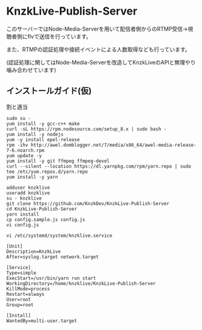 # KnzkLive-Publish-Server

このサーバーではNode-Media-Serverを用いて配信者側からのRTMP受信→視聴者側にflvで送信を行っています。

また、RTMPの認証処理や接続イベントによる人数取得なども行っています。

(認証処理に関してはNode-Media-Serverを改造してKnzkLiveのAPIと無理やり噛み合わせています)

## インストールガイド(仮)
割と適当

```
sudo su -
yum install -y gcc-c++ make
curl -sL https://rpm.nodesource.com/setup_8.x | sudo bash -
yum install -y nodejs
yum -y install epel-release
rpm -ihv http://awel.domblogger.net/7/media/x86_64/awel-media-release-7-6.noarch.rpm
yum update -y
yum install -y git ffmpeg ffmpeg-devel
curl --silent --location https://dl.yarnpkg.com/rpm/yarn.repo | sudo tee /etc/yum.repos.d/yarn.repo
yum install -y yarn

adduser knzklive
useradd knzklive
su - knzklive
git clone https://github.com/KnzkDev/KnzkLive-Publish-Server
cd KnzkLive-Publish-Server
yarn install
cp config.sample.js config.js
vi config.js
```

`vi /etc/systemd/system/knzklive.service`
```
[Unit]
Description=KnzkLive
After=syslog.target network.target

[Service]
Type=simple
ExecStart=/usr/bin/yarn run start
WorkingDirectory=/home/knzklive/KnzkLive-Publish-Server
KillMode=process
Restart=always
User=root
Group=root

[Install]
WantedBy=multi-user.target
```